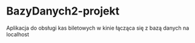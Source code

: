 # BazyDanych2-projekt
Aplikacja do obsługi kas biletowych w kinie łącząca się z bazą danych na localhost
